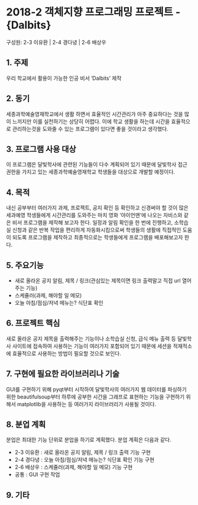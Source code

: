 # 2018-2 객체지향 프로그래밍 프로젝트 - **{Dalbits}**
구성원: 2-3 이유환 | 2-4 경다녕 | 2-6 배상우

## 1. 주제
우리 학교에서 활용이 가능한 인공 비서 ‘Dalbits’ 제작

## 2. 동기
세종과학예술영재학교에서 생활 하면서 효율적인 시간관리가 아주 중요하다는 것을 많이 느끼지만 이를 실천하기는 상당히 어렵다. 이에 학교 생활을 하는데 시간을 효율적으로 관리하는것을 도와줄 수 있는 프로그램이 있다면 좋을 것이라고 생각했다.

## 3. 프로그램 사용 대상
이 프로그램은 달빛학사에 관련된 기능들이 다수 계획되어 있기 때문에 달빛학사 접근 권한을 가지고 있는 세종과학예술영재학교 학생들을 대상으로 개발할 예정이다. 

## 4. 목적
내신 공부부터 여러가지 과제, 프로젝트, 공지 확인 등 확인하고 신경써야 할 것이 많은 세과예영 학생들에게 시간관리를 도와주는 마치 영화 ‘아이언맨’에 나오는 자비스와 같은 비서 프로그램을 제작해 보고자 한다. 일정과 알림 확인을 한 번에 진행하고, 소학습실 신청과 같은 반복 작업을 편리하게 자동화시킴으로써 학생들의 생활에 직접적인 도움이 되도록 프로그램을 제작하고 최종적으로는 학생들에게 프로그램을 배포해보고자 한다.

## 5. 주요기능
- 새로 올라온 공지 알림, 제목 / 링크(관심있는 제목이면 링크 출력말고 직접 url 열어주는 기능)
- 스케쥴러(과제, 해야할 일 메모)
- 오늘 아침/점심/저녁 메뉴는? 식단표 확인

## 6. 프로젝트 핵심
새로 올라온 공지 제목을 출력해주는 기능이나 소학습실 신청, 급식 메뉴 출력 등 달빛학사 사이트에 접속하여 사용하는 기능이 여러가지 포함되어 있기 때문에 세션을 적재적소에 효율적으로 사용하는 방법이 필요할 것으로 보인다.

## 7. 구현에 필요한 라이브러리나 기술
GUI를 구현하기 위해 pyqt부터 시작하여 달빛학사의 여러가지 웹 데이터를 파싱하기 위한 beautifulsoup부터 하루에 공부한 시간을 그래프로 표현하는 기능을 구현하기 위해서 matplotlib을 사용하는 등 여러가지 라이브러리가 사용될 것이다.

## 8. **분업 계획**
분업은 최대한 기능 단위로 분업을 하기로 계획했다. 분업 계획은 다음과 같다.
- 2-3 이유환 : 새로 올라온 공지 알림, 제목 / 링크 출력 기능 구현
- 2-4 경다녕 : 오늘 아침/점심/저녁 메뉴는? 식단표 확인 기능 구현
- 2-6 배상우 : 스케쥴러(과제, 해야할 일 메모) 기능 구현
- 공통 : GUI 구현 작업

## 9. 기타

